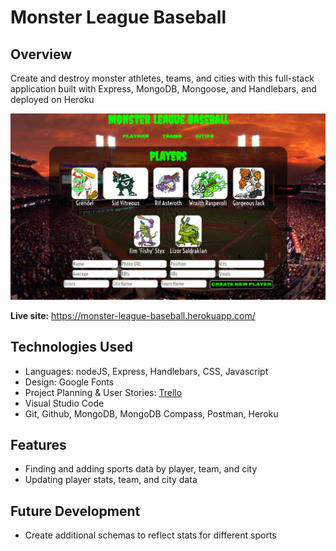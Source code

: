 # Monster League Baseball
## Overview

Create and destroy monster athletes, teams, and cities with this full-stack application built with Express, MongoDB, Mongoose, and Handlebars, and deployed on Heroku

![Screenshot](https://github.com/JustinCotton/monster-league-sports/blob/master/MonsterScreenshot.JPG)

**Live site:** <https://monster-league-baseball.herokuapp.com/>

## Technologies Used

  * Languages: nodeJS, Express, Handlebars, CSS, Javascript
  * Design: Google Fonts
  * Project Planning & User Stories: [Trello](https://trello.com/b/mpoAg0Q5/sei21-monser-league-sports)
  * Visual Studio Code
  * Git, Github, MongoDB, MongoDB Compass, Postman, Heroku


## Features

  * Finding and adding sports data by player, team, and city
  * Updating player stats, team, and city data


## Future Development

  * Create additional schemas to reflect stats for different sports